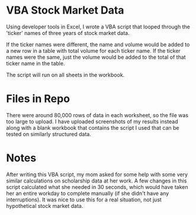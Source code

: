 # VBA Stock Market Data

Using developer tools in Excel, I wrote a VBA script that looped through the 'ticker' names of three years of stock market data.

If the ticker names were different, the name and volume would be added to a new row in a table with total volume for each ticker name. If the ticker names were the same, just the volume would be added to the total of that ticker name in the table.

The script will run on all sheets in the workbook.

# Files in Repo

There were around 80,000 rows of data in each worksheet, so the file was too large to upload. I have uploaded screenshots of my results instead along with a blank workbook that contains the script I used that can be tested on similarly structured data.

# Notes

After writing this VBA script, my mom asked for some help with some very similar calculations on scholarship data at her work. A few changes in this script calculated what she needed in 30 seconds, which would have taken her an entire workday to complete manually (if she didn't have any interruptions). It was nice to use this for a real situation, not just hypothetical stock market data.
